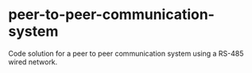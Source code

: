 # peer-to-peer-communication-system
Code solution for a peer to peer communication system using a RS-485 wired network.

